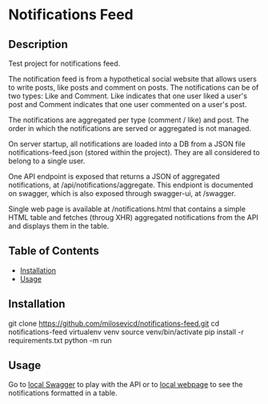 # Notifications Feed

## Description

Test project for notifications feed.

The notification feed is from a hypothetical social website that allows users to write posts, like posts and comment on posts. The notifications can be of two types: Like and Comment. Like indicates that one user liked a user's post and Comment indicates that one user commented on a user's post.

The notifications are aggregated per type (comment / like) and post. The order in which the notifications are served or aggregated is not managed.

On server startup, all notifications are loaded into a DB from a JSON file notifications-feed.json (stored within the project). They are all considered to belong to a single user.

One API endpoint is exposed that returns a JSON of aggregated notifications, at /api/notifications/aggregate. This endpiont is documented on swagger, which is also exposed through swagger-ui, at /swagger.

Single web page is available at /notifications.html that contains a simple HTML table and fetches (throug XHR) aggregated notifications from the API and displays them in the table.

## Table of Contents

- [Installation](#installation)
- [Usage](#usage)

## Installation

git clone https://github.com/milosevicd/notifications-feed.git
cd notifications-feed
virtualenv venv
source venv/bin/activate
pip install -r requirements.txt
python -m run 

## Usage

Go to [local Swagger](http://127.0.0.1:5000/swagger/) to play with the API or to [local webpage](http://127.0.0.1:5000/notifications.html) to see the notifications formatted in a table.